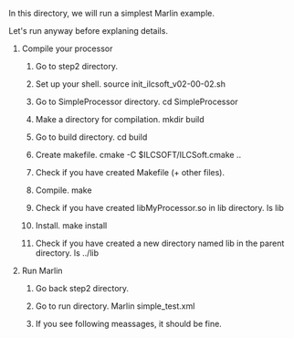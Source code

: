In this directory, we will run a simplest Marlin example.

Let's run anyway before explaning details.

1) Compile your processor
	1) Go to step2 directory.

	2) Set up your shell.
		source init_ilcsoft_v02-00-02.sh

	3) Go to SimpleProcessor directory.
		cd SimpleProcessor
	4) Make a directory for compilation.
		mkdir build
	5) Go to build directory.
		cd build
	6) Create makefile.
		cmake -C $ILCSOFT/ILCSoft.cmake ..
	7) Check if you have created Makefile (+ other files).

	8) Compile.
		make
	9) Check if you have created libMyProcessor.so in lib directory.
		ls lib
	10) Install.
		make install
	11) Check if you have created a new directory named lib in the parent directory.
		ls ../lib

2) Run Marlin
	1) Go back step2 directory.

	2) Go to run directory.
		Marlin simple_test.xml

	3) If you see following meassages, it should be fine.

		<!-- Loading shared library : /gpfs/group/ilc...
		<!-- Loading shared library : /cvmfs/ilc.desy.d...
		   .
		   .
		   .
		XMLParser::parse : no <constants/> section found in simple_test.xml
		[ VERBOSE "test"] init() called.
		[ VERBOSE "test"] processRunHeader() called.
		[ VERBOSE "test"] processEvent() called.
		[ VERBOSE "test"] check() called.
		[ VERBOSE "test"] processEvent() called.
		[ VERBOSE "test"] check() called.
		[ VERBOSE "test"] processEvent() called.
		[ VERBOSE "test"] check() called.
		[ VERBOSE "test"] processEvent() called.
		[ VERBOSE "test"] check() called.
		[ VERBOSE "test"] processEvent() called.
		[ VERBOSE "test"] check() called.
		[ VERBOSE "test"] processEvent() called.
		[ VERBOSE "test"] check() called.
		[ VERBOSE "test"] processEvent() called.
		[ VERBOSE "test"] check() called.
		[ VERBOSE "test"] processEvent() called.
		[ VERBOSE "test"] check() called.
		[ VERBOSE "test"] processEvent() called.
		[ VERBOSE "test"] check() called.
		[ VERBOSE "test"] end() called.

That's it.

Now let's have a look at details.
1) Check processor source codes.
	1) Check that you have src and include directories in SimpleProcessor directory
	2) Have a look at src/SimpleProcessor.cc and include/SimpleProcessor.h
	3) Check that in each basic function, there are std::cout << .. << std::endl; so that we can recognize they are called in run time.

2) Check CMakeLists.txt in SimpleProcessor
	This CMakeLists.txt is used to describe what we want CMake to do.
	CMake has many features and I can't describe them all.
	Here I just mention that we specified the project name at line.9 in CMakeLists.txt as below;

	PROJECT( MyProcessor )

	This will be used as the name of shared library that is produced after compilation.
	Recall that we have created libMyProcessor.so. Of course you can change the name. 

3) Check init_ilcsoft_v02-00-02.sh 
	This file originally comes from /cvmfs/ilc.desy.de/sw/x86_64_gcc49_sl6/v02-00-02/. 
	The difference can be seen at line 66

	export MARLIN_DLL="$PWD/SimpleProcessor/lib/libMyProcessor.so:$MARLIN_DLL"

	MARLIN_DLL is a variable indicating which directory Marlin should search processors 
	(which are compiled as shared library (.so)).
	Here we add a directory so that Marlin can find our shared library that contains our processor.

4) Check steering file in run directory.
	The file you specified when you run Marlin is called steering file (simple_test.xml).
	It is descirbed in one of markup languages which realize to define several structures in documents.
	For instance, Marlin configuration should be written between <marlin> and </marlin>.
	Some explantions for typical tags :
	<excute>...</excute> 
		Here you specify which processor to be used when Marlin excuted.
	
	<global>...</global>
		Put global (independent of processors) parameters e.g. input file names, number of processing events.

	<processor>...</processor>
		Describe prameters for each processsor. Note that name should be same as the one specifed in <execute> 
		tag, and type is the class name of your processor (See line 15 in SimpleProcessor.cc). 
